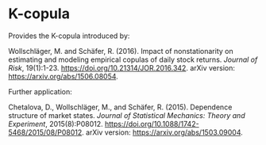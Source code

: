# K-copula
Provides the K-copula introduced by:  

Wollschläger, M. and Schäfer, R. (2016). Impact of nonstationarity on estimating and modeling empirical copulas of daily stock returns. *Journal of Risk*, 19(1):1-23. https://doi.org/10.21314/JOR.2016.342. arXiv version: https://arxiv.org/abs/1506.08054.

Further application:  

Chetalova, D., Wollschläger, M., and Schäfer, R. (2015). Dependence structure of market states. *Journal of Statistical Mechanics: Theory and Experiment*, 2015(8):P08012. https://doi.org/10.1088/1742-5468/2015/08/P08012. arXiv version: https://arxiv.org/abs/1503.09004.
